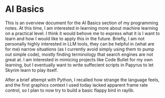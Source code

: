 # AI Basics

This is an overview document for the AI Basics section of my programming notes.
At this time, I am interested in learning more about machine learning on a practical level. I think it would behove me to express what it is I want to learn and how I would like to apply this in the future.
Briefly, I am not personally highly interested in LLM tools, they can be helpful in (what are for me) narrow situations (as I currently avoid simply using them to pump out simple code), mostly finding terminology that search engines are not great at.
I am interested in mimicing projects like Code Bullet for my own learning, but I eventually want to write suffecient scripts in Papyrus to let Skyrim learn to play itself.

After a brief attempt with Python, I recalled how strange the language feels, and the first graphics context I used today lacked apparent frame rate control, so I plan to now try to build a basic flappy bird in raylib.